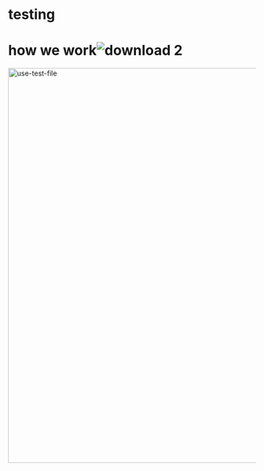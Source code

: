 # testing

# how we work![download 2](https://user-images.githubusercontent.com/18541122/121545945-f24a3300-c9d8-11eb-8d02-86910bec71ce.png)
<img width="802" alt="use-test-file" src="https://user-images.githubusercontent.com/18541122/121546243-245b9500-c9d9-11eb-90ef-ba4175cf2f8c.png">

